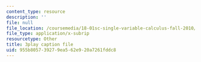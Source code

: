 ```yaml
---
content_type: resource
description: ''
file: null
file_location: /coursemedia/18-01sc-single-variable-calculus-fall-2010/955b805739279ea562e920a7261fddc8_XRkgBWbWvg4.srt
file_type: application/x-subrip
resourcetype: Other
title: 3play caption file
uid: 955b8057-3927-9ea5-62e9-20a7261fddc8
---
```

